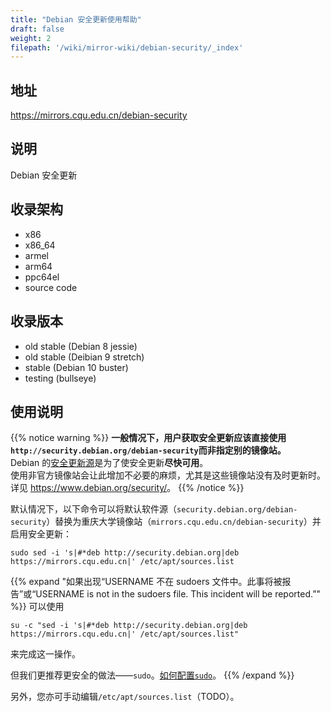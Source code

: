 ```yaml
---
title: "Debian 安全更新使用帮助"
draft: false
weight: 2
filepath: '/wiki/mirror-wiki/debian-security/_index'
---
```

## 地址
<https://mirrors.cqu.edu.cn/debian-security>
## 说明
Debian 安全更新
## 收录架构
- x86
- x86_64
- armel
- arm64
- ppc64el
- source code

## 收录版本
- old stable (Debian 8 jessie)
- old stable (Deibian 9 stretch)
- stable (Debian 10 buster)
- testing (bullseye)

## 使用说明

{{% notice warning %}}
**一般情况下，用户获取安全更新应该直接使用`http://security.debian.org/debian-security`而非指定别的镜像站。**<br />
Debian 的[安全更新源](security.debian.org)是为了使安全更新**尽快可用**。<br />
使用非官方镜像站会让此增加不必要的麻烦，尤其是这些镜像站没有及时更新时。
详见 <https://www.debian.org/security/>。
{{% /notice %}}

默认情况下，以下命令可以将默认软件源（`security.debian.org/debian-security`）替换为重庆大学镜像站（`mirrors.cqu.edu.cn/debian-security`）并启用安全更新：
```shell
sudo sed -i 's|#*deb http://security.debian.org|deb https://mirrors.cqu.edu.cn|' /etc/apt/sources.list
```

{{% expand "如果出现“USERNAME 不在 sudoers 文件中。此事将被报告”或“USERNAME is not in the sudoers file.  This incident will be reported.”" %}}
可以使用

```shell
su -c "sed -i 's|#*deb http://security.debian.org|deb https://mirrors.cqu.edu.cn|' /etc/apt/sources.list"
```

来完成这一操作。

但我们更推荐更安全的做法——`sudo`。[如何配置`sudo`](/wiki/mirror-wiki/debian/sudo)。
{{% /expand %}}

另外，您亦可手动编辑`/etc/apt/sources.list`（TODO）。
